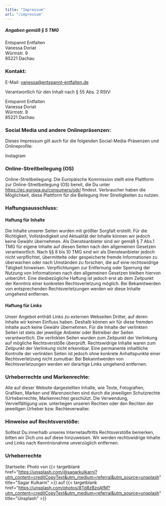 ```yaml
---
title: "Impressum"
url: "/impressum"
---
```


##### Angaben gemäß § 5 TMG

Entspannt Entfalten  
Vanessa Doriat  
Würmstr. 9  
85221 Dachau


### Kontakt:
E-Mail: vanessa@entspannt-entfalten.de
 

Verantwortlich für den Inhalt nach § 55 Abs. 2 RStV:

Entspannt Entfalten  
Vanessa Doriat  
Würmstr. 9  
85221 Dachau

### Social Media und andere Onlinepräsenzen:   
Dieses Impressum gilt auch für die folgenden Social-Media-Präsenzen und Onlineprofile:

Instagram

### Online-Streitbeilegung (OS)
Online-Streitbeilegung: Die Europäische Kommission stellt eine Plattform zur Online-Streitbeilegung (OS) bereit, die Du unter https://ec.europa.eu/consumers/odr/ findest. Verbraucher haben die Möglichkeit, diese Plattform für die Beilegung ihrer Streitigkeiten zu nutzen.

### Haftungsausschluss:
#### Haftung für Inhalte
Die Inhalte unserer Seiten wurden mit größter Sorgfalt erstellt. Für die Richtigkeit, Vollständigkeit und Aktualität der Inhalte können wir jedoch keine Gewähr übernehmen. Als Diensteanbieter sind wir gemäß § 7 Abs.1 TMG für eigene Inhalte auf diesen Seiten nach den allgemeinen Gesetzen verantwortlich. Nach §§ 8 bis 10 TMG sind wir als Diensteanbieter jedoch nicht verpflichtet, übermittelte oder gespeicherte fremde Informationen zu überwachen oder nach Umständen zu forschen, die auf eine rechtswidrige Tätigkeit hinweisen. Verpflichtungen zur Entfernung oder Sperrung der Nutzung von Informationen nach den allgemeinen Gesetzen bleiben hiervon unberührt. Eine diesbezügliche Haftung ist jedoch erst ab dem Zeitpunkt der Kenntnis einer konkreten Rechtsverletzung möglich. Bei Bekanntwerden von entsprechenden Rechtsverletzungen werden wir diese Inhalte umgehend entfernen.

#### Haftung für Links
Unser Angebot enthält Links zu externen Webseiten Dritter, auf deren Inhalte wir keinen Einfluss haben. Deshalb können wir für diese fremden Inhalte auch keine Gewähr übernehmen. Für die Inhalte der verlinkten Seiten ist stets der jeweilige Anbieter oder Betreiber der Seiten verantwortlich. Die verlinkten Seiten wurden zum Zeitpunkt der Verlinkung auf mögliche Rechtsverstöße überprüft. Rechtswidrige Inhalte waren zum Zeitpunkt der Verlinkung nicht erkennbar. Eine permanente inhaltliche Kontrolle der verlinkten Seiten ist jedoch ohne konkrete Anhaltspunkte einer Rechtsverletzung nicht zumutbar. Bei Bekanntwerden von Rechtsverletzungen werden wir derartige Links umgehend entfernen.

### Urheberrechte und Markenrechte:
Alle auf dieser Website dargestellten Inhalte, wie Texte, Fotografien, Grafiken, Marken und Warenzeichen sind durch die jeweiligen Schutzrechte (Urheberrechte, Markenrechte) geschützt. Die Verwendung, Vervielfältigung usw. unterliegen unseren Rechten oder den Rechten der jeweiligen Urheber bzw. Rechteverwalter.

### Hinweise auf Rechtsverstöße:
Solltest Du innerhalb unseres Internetauftritts Rechtsverstöße bemerken, bitten wir Dich uns auf diese hinzuweisen. Wir werden rechtswidrige Inhalte und Links nach Kenntnisnahme unverzüglich entfernen.

### Urheberrechte
Startseite: Photo von {{< targetblank  href="https://unsplash.com/@sagarkulkarni?utm_content=creditCopyText&utm_medium=referral&utm_source=unsplash" title="Sagar Kulkarni" >}} auf {{< targetblank  href="https://unsplash.com/photos/8Td8zBzoAfM?utm_content=creditCopyText&utm_medium=referral&utm_source=unsplash" title="Unsplash" >}}
